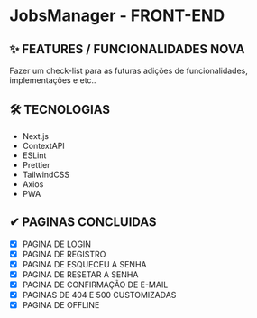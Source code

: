 # JobsManager - FRONT-END

## ✨ FEATURES / FUNCIONALIDADES NOVA
Fazer um check-list para as futuras adições de funcionalidades, implementações e etc..

## 🛠 TECNOLOGIAS

- Next.js
- ContextAPI
- ESLint
- Prettier
- TailwindCSS
- Axios
- PWA

## ✔ PAGINAS CONCLUIDAS

- [x] PAGINA DE LOGIN
- [x] PAGINA DE REGISTRO
- [x] PAGINA DE ESQUECEU A SENHA
- [X] PAGINA DE RESETAR A SENHA
- [x] PAGINA DE CONFIRMAÇÃO DE E-MAIL
- [x] PAGINAS DE 404 E 500 CUSTOMIZADAS
- [x] PAGINA DE OFFLINE
